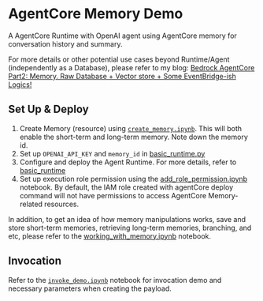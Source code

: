 # AgentCore Memory Demo

A AgentCore Runtime with OpenAI agent using AgentCore memory for conversation history and summary.

For more details or other potential use cases beyond Runtime/Agent (independently as a Database), please refer to my blog: [Bedrock AgentCore Part2: Memory. Raw Database + Vector store + Some EventBridge-ish Logics!]()


## Set Up & Deploy
1. Create Memory (resource) using [`create_memory.ipynb`](./docs/create_memory.ipynb). This will both enable the short-term and long-term memory. Note down the memory id.
2. Set up `OPENAI_API_KEY` and `memory_id` in [basic_runtime.py](./runtime_with_memory.py)
3. Configure and deploy the Agent Runtime. For more details, refer to [basic_runtime](../basic_runtime/README.md)
4. Set up execution role permission using the [add_role_permission.ipynb](./docs/add_role_permission.ipynb) notebook. By default, the IAM role created with agentCore deploy command will not have permissions to access AgentCore Memory-related resources.


In addition, to get an idea of how memory manipulations works, save and store short-term memories, retrieving long-term memories, branching, and etc, please refer to the [working_with_memory.ipynb](./docs/working_with_memory.ipynb) notebook.


## Invocation
Refer to the [`invoke_demo.ipynb`](./docs/invoke_demo.ipynb) notebook for invocation demo and necessary parameters when creating the payload.